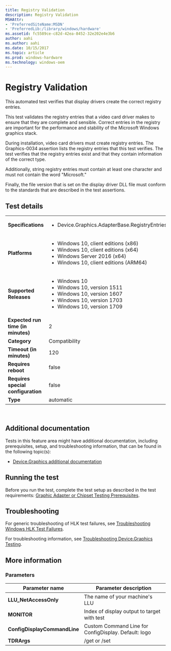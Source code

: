 ```yaml
---
title: Registry Validation
description: Registry Validation
MSHAttr:
- 'PreferredSiteName:MSDN'
- 'PreferredLib:/library/windows/hardware'
ms.assetid: fc5589ce-c82d-42ea-8452-32e202e4e3b6
author: aahi
ms.author: aahi
ms.date: 10/15/2017
ms.topic: article
ms.prod: windows-hardware
ms.technology: windows-oem
---
```


# <span id="p_hlk_test.c11f6ce6-8c6e-4b07-8573-cf488621579a"></span>Registry Validation


This automated test verifies that display drivers create the correct registry entries.

This test validates the registry entries that a video card driver makes to ensure that they are complete and sensible. Correct entries in the registry are important for the performance and stability of the Microsoft Windows graphics stack.

During installation, video card drivers must create registry entries. The Graphics-0034 assertion lists the registry entries that this test verifies. The test verifies that the registry entries exist and that they contain information of the correct type.

Additionally, string registry entries must contain at least one character and must not contain the word "Microsoft."

Finally, the file version that is set on the display driver DLL file must conform to the standards that are described in the test assertions.

## Test details
|||
|---|---|
| **Specifications**  | <ul><li>Device.Graphics.AdapterBase.RegistryEntries</li></ul> |  
| **Platforms**   | <ul><li>Windows 10, client editions (x86)</li><li>Windows 10, client editions (x64)</li><li>Windows Server 2016 (x64)</li><li>Windows 10, client editions (ARM64)</li></ul> |
| **Supported Releases** | <ul><li>Windows 10</li><li>Windows 10, version 1511</li><li>Windows 10, version 1607</li><li>Windows 10, version 1703</li><li>Windows 10, version 1709</li></ul> |
|**Expected run time (in minutes)**| 2 |
|**Category**| Compatibility |
|**Timeout (in minutes)**| 120 |
|**Requires reboot**| false |
|**Requires special configuration**| false |
|**Type**| automatic |

 

## <span id="Additional_documentation"></span><span id="additional_documentation"></span><span id="ADDITIONAL_DOCUMENTATION"></span>Additional documentation


Tests in this feature area might have additional documentation, including prerequisites, setup, and troubleshooting information, that can be found in the following topic(s):

-   [Device.Graphics additional documentation](device-graphics-additional-documentation.md)

## <span id="Running_the_test"></span><span id="running_the_test"></span><span id="RUNNING_THE_TEST"></span>Running the test


Before you run the test, complete the test setup as described in the test requirements: [Graphic Adapter or Chipset Testing Prerequisites](graphic-adapter-or-chipset-testing-prerequisites.md).

## <span id="Troubleshooting"></span><span id="troubleshooting"></span><span id="TROUBLESHOOTING"></span>Troubleshooting


For generic troubleshooting of HLK test failures, see [Troubleshooting Windows HLK Test Failures](..\user\troubleshooting-windows-hlk-test-failures.md).

For troubleshooting information, see [Troubleshooting Device.Graphics Testing](troubleshooting-devicegraphics-testing.md).

## <span id="More_information"></span><span id="more_information"></span><span id="MORE_INFORMATION"></span>More information


### <span id="Parameters"></span><span id="parameters"></span><span id="PARAMETERS"></span>Parameters

| Parameter name               | Parameter description                                |
|------------------------------|------------------------------------------------------|
| **LLU\_NetAccessOnly**       | The name of your machine's LLU                       |
| **MONITOR**                  | Index of display output to target with test          |
| **ConfigDisplayCommandLine** | Custom Command Line for ConfigDisplay. Default: logo |
| **TDRArgs**                  | /get or /set                                         |

 

 

 






